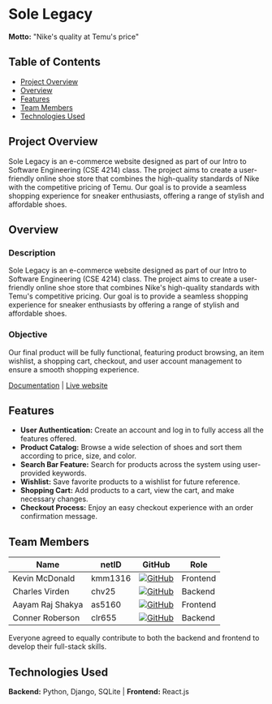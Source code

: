 # Sole Legacy

**Motto:** "Nike's quality at Temu's price"

## Table of Contents
- [Project Overview](#project-overview)
- [Overview](#overview)
- [Features](#features)
- [Team Members](#team-members)
- [Technologies Used](#technologies-used)

## Project Overview

Sole Legacy is an e-commerce website designed as part of our Intro to Software Engineering (CSE 4214) class. The project aims to create a user-friendly online shoe store that combines the high-quality standards of Nike with the competitive pricing of Temu. Our goal is to provide a seamless shopping experience for sneaker enthusiasts, offering a range of stylish and affordable shoes.

## Overview
### Description
Sole Legacy is an e-commerce website designed as part of our Intro to Software Engineering (CSE 4214) class. The project aims to create a user-friendly online shoe store that combines Nike's high-quality standards with Temu's competitive pricing. Our goal is to provide a seamless shopping experience for sneaker enthusiasts by offering a range of stylish and affordable shoes. 

### Objective
Our final product will be fully functional, featuring product browsing, an item wishlist, a shopping cart, checkout, and user account management to ensure a smooth shopping experience.

[Documentation](https://kmm1316.github.io/Group7E-Commerce/)  | [Live website](https://solelegacy.vercel.app/)

## Features

- **User Authentication:** Create an account and log in to fully access all the features offered.
- **Product Catalog:** Browse a wide selection of shoes and sort them according to price, size, and color.
- **Search Bar Feature:** Search for products across the system using user-provided keywords.
- **Wishlist:** Save favorite products to a wishlist for future reference.
- **Shopping Cart:** Add products to a cart, view the cart, and make necessary changes.
- **Checkout Process:** Enjoy an easy checkout experience with an order confirmation message.

## Team Members

| Name                | netID   | GitHub                                                                                     | Role    |
|---------------------|---------|--------------------------------------------------------------------------------------------|---------|
| Kevin McDonald       | kmm1316 | [![GitHub](https://skillicons.dev/icons?i=github)](https://github.com/kmm1316)            | Frontend|
| Charles Virden       | chv25   | [![GitHub](https://skillicons.dev/icons?i=github)](https://github.com/charliespants)      | Backend|
| Aayam Raj Shakya     | as5160  | [![GitHub](https://skillicons.dev/icons?i=github)](https://github.com/aayamrajshakya)     | Frontend|
| Conner Roberson      | clr655  | [![GitHub](https://skillicons.dev/icons?i=github)](https://github.com/conner-roberson)    | Backend|

Everyone agreed to equally contribute to both the backend and frontend to develop their full-stack skills.

## Technologies Used

**Backend:** Python, Django, SQLite  |  **Frontend:** React.js
